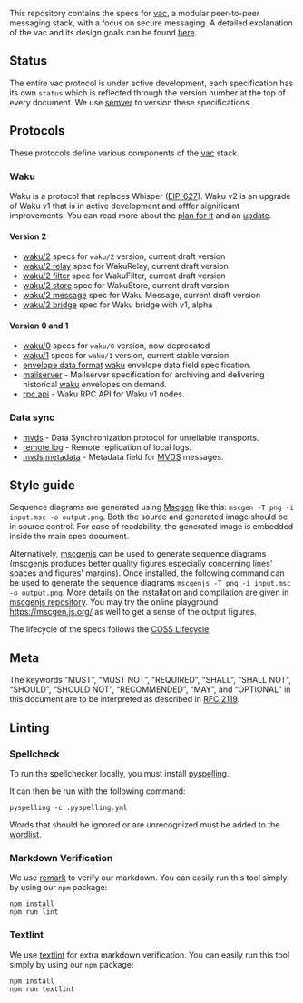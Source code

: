 <!-- [CI](https://github.com/vacp2p/specs/workflows/CI/badge.svg) -->

This repository contains the specs for [vac](https://vac.dev), a modular peer-to-peer messaging stack, with a focus on secure messaging. A detailed explanation of the vac and its design goals can be found [here](https://vac.dev/vac-overview).

## Status

The entire vac protocol is under active development, each specification has its own `status` which is reflected through the version number at the top of every document. We use [semver](https://semver.org/) to version these specifications.

## Protocols

These protocols define various components of the [vac](https://vac.dev) stack.

### Waku

Waku is a protocol that replaces Whisper ([EIP-627](https://eips.ethereum.org/EIPS/eip-627)). Waku v2 is an upgrade of Waku v1 that is in active development and offfer significant improvements. You can read more about the [plan for it](https://vac.dev/waku-v2-plan) and an [update](https://vac.dev/waku-v2-update).

#### Version 2
  - [waku/2](./waku/v2/waku-v2.md) specs for `waku/2` version, current draft version
  - [waku/2 relay](./waku/v2/waku-relay.md) spec for WakuRelay, current draft version
  - [waku/2 filter](./waku/v2/waku-filter.md) spec for WakuFilter, current draft version
  - [waku/2 store](./waku/v2/waku-store.md) spec for WakuStore, current draft version
  - [waku/2 message](./waku/v2/waku-message.md) spec for Waku Message, current draft version
  - [waku/2 bridge](./v2/waku/waku-bridge.md) spec for Waku bridge with v1, alpha

#### Version 0 and 1
 - [waku/0](./v1/waku-0.md) specs for `waku/0` version, now deprecated
 - [waku/1](./v1/waku-1.md) specs for `waku/1` version, current stable version
 - [envelope data format](./v1/envelope-data-format.md) [waku](./waku.md) envelope data field specification.
 - [mailserver](./v1/mailserver.md) - Mailserver specification for archiving and delivering historical [waku](./waku.md) envelopes on demand.
 - [rpc api](./v1/waku-rpc-api.md) - Waku RPC API for Waku v1 nodes.

### Data sync

 - [mvds](./specs/mvds.md) - Data Synchronization protocol for unreliable transports.
 - [remote log](./specs/remote-log.md) - Remote replication of local logs.
 - [mvds metadata](./specs/mvds-metadata.md) - Metadata field for [MVDS](./specs/mvds.md) messages. 

## Style guide

Sequence diagrams are generated using [Mscgen](http://www.mcternan.me.uk/mscgen/) like this: `mscgen -T png -i input.msc -o output.png`. Both the source and generated image should be in source control. For ease of readability, the generated image is embedded inside the main spec document. 

Alternatively, [mscgenjs](https://github.com/mscgenjs/mscgenjs-cli) can be used to generate sequence diagrams (mscgenjs produces better quality figures especially concerning lines' spaces and figures' margins). Once installed, the following command can be used to generate the sequence diagrams `mscgenjs -T png -i input.msc -o output.png`. More details on the installation and compilation are given in [mscgenjs repository](https://github.com/mscgenjs/mscgenjs-cli). You may try the online playground https://mscgen.js.org/ as well to get a sense of the output figures. 

The lifecycle of the specs follows the [COSS Lifecycle](https://rfc.unprotocols.org/spec:2/COSS/)

## Meta

The keywords “MUST”, “MUST NOT”, “REQUIRED”, “SHALL”, “SHALL NOT”, “SHOULD”, “SHOULD NOT”, “RECOMMENDED”, “MAY”, and “OPTIONAL” in this document are to be interpreted as described in [RFC 2119](https://www.ietf.org/rfc/rfc2119.txt).

## Linting

### Spellcheck

To run the spellchecker locally, you must install [pyspelling](https://facelessuser.github.io/pyspelling/).

It can then be run with the following command:

```console
pyspelling -c .pyspelling.yml
```

Words that should be ignored or are unrecognized must be added to the [wordlist](./wordlist.txt).

### Markdown Verification

We use [remark](https://remark.js.org/) to verify our markdown. You can easily run this tool simply by using our `npm` package:

```console
npm install
npm run lint
```

### Textlint

We use [textlint](https://textlint.github.io/) for extra markdown verification. You can easily run this tool simply by using our `npm` package:

```console
npm install
npm run textlint
```
